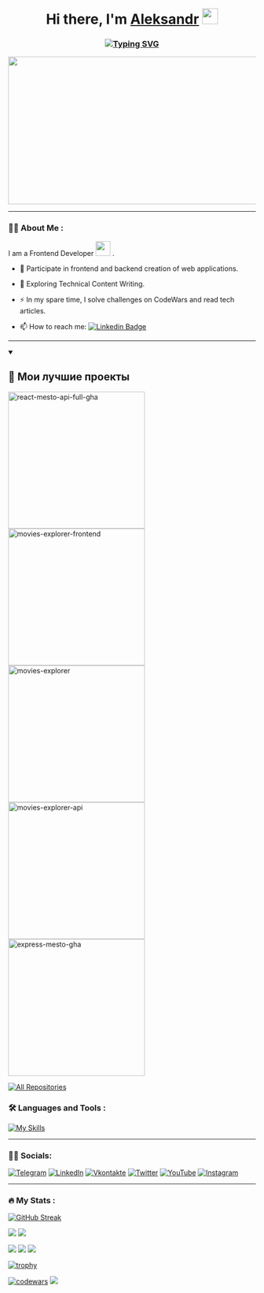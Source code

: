 <h1 align="center">Hi there, I'm <a href="https://github.com/aszelenkov" target="_blank">Aleksandr</a> 
<img src="https://github.com/blackcater/blackcater/raw/main/images/Hi.gif" height="32"/></h1>
<h3 align="center"><a href="https://git.io/typing-svg"><img src="https://readme-typing-svg.herokuapp.com?font=Fira+Code&pause=1000&width=480&lines=Frontend+developer,+creating+web+projects" alt="Typing SVG" /></a></h3>

<div align="center">
  <img src="https://media.giphy.com/media/v1.Y2lkPTc5MGI3NjExNmExYzE5ZGQwNzQ3M2Y2M2Q0NTEwYThjZTJlMDEyNmYxMjJkYTU4YiZlcD12MV9pbnRlcm5hbF9naWZzX2dpZklkJmN0PWc/d8KefZiJ2ae0VMAmsi/giphy.gif" width="600" height="300"/>
</div>

---

### :man_technologist: About Me :
I am a Frontend Developer <img src="https://media.giphy.com/media/WUlplcMpOCEmTGBtBW/giphy.gif" width="30"> .
- :telescope:  Participate in frontend and backend creation of web applications.

- :seedling: Exploring Technical Content Writing.

- :zap: In my spare time, I solve challenges on CodeWars and read tech articles.

- :mailbox: How to reach me: [![Linkedin Badge](https://img.shields.io/badge/-Aleksandr-blue?style=flat&logo=Linkedin&logoColor=white)](https://www.linkedin.com/in/aleksndr-zelenkov-b1bb43106/)

---

<details open>
  <summary><h2>📘 Мои лучшие проекты</h2></summary>

  <p align="left">
    <a href="https://github.com/aszelenkov/react-mesto-api-full-gha"><img width="278" src="https://aszelenkov-github-readme-stats.vercel.app/api/pin/?username=aszelenkov&repo=react-mesto-api-full-gha&theme=react&bg_color=1F222E&title_color=F85D7F&hide_border=true&icon_color=F8D866&show_icons=false" alt="react-mesto-api-full-gha"></a>
    <a href="https://github.com/aszelenkov/movies-explorer-frontend"><img width="278" src="SRC_FOR_YOUR_IMAGE" alt="movies-explorer-frontend"></a>
    <a href="https://github.com/aszelenkov/movies-explorer"><img width="278" src="SRC_FOR_YOUR_IMAGE" alt="movies-explorer"></a>
    <a href="https://github.com/aszelenkov/movies-explorer-api"><img width="278" src="SRC_FOR_YOUR_IMAGE" alt="movies-explorer-api"></a>
    <a href="https://github.com/aszelenkov/express-mesto-gha"><img width="278" src="SRC_FOR_YOUR_IMAGE" alt="express-mesto-gha"></a>
    <!-- Добавьте дополнительные ссылки на репозитории здесь -->
  </p>
</details>

  <a href="https://github.com/aszelenkov?tab=repositories&sort=stargazers"><img alt="All Repositories" title="All Repositories" src="https://custom-icon-badges.demolab.com/badge/-Click%20Here%20For%20All%20My%20Repos-1F222E?style=for-the-badge&logoColor=white&logo=repo"/></a>
</details>

### :hammer_and_wrench: Languages and Tools :

[![My Skills](https://skillicons.dev/icons?i=js,nodejs,react,redux,webpack,html,css,git,github,bash,codepen,figma,vscode,wordpress,raspberrypi)](https://skillicons.dev)

---

### 🤝🏻 Socials:

[![Telegram](https://img.shields.io/badge/-Telegram-090909?style=for-the-badge&logo=telegram&logoColor=27A0D9)](https://t.me/zel_as)
[![LinkedIn](https://img.shields.io/badge/-LinkedIn-090909?style=for-the-badge&logo=linkedin&logoColor=007BB6)](https://www.linkedin.com/in/aleksndr-zelenkov-b1bb43106/)
[![Vkontakte](https://img.shields.io/badge/-Vkontakte-090909?style=for-the-badge&logo=Vk&logoColor=4F7DB3)](https://vk.com/zelenkov_as)
[![Twitter](https://img.shields.io/badge/-Twitter-090909?style=for-the-badge&logo=Twitter&logoColor=1C9DEB)](https://twitter.com/#)
[![YouTube](https://img.shields.io/badge/-YouTube-090909?style=for-the-badge&logo=YouTube&logoColor=FF0000)](https://www.youtube.com/#)
[![Instagram](https://img.shields.io/badge/-Instagram-090909?style=for-the-badge&logo=instagram&logoColor=B4068E)](https://www.instagram.com/#)

---

### :fire: My Stats :


[![GitHub Streak](https://streak-stats.demolab.com?user=aszelenkov&theme=dark&hide_border=true&locale=ru)](https://git.io/streak-stats) 


![](https://github-profile-summary-cards.vercel.app/api/cards/most-commit-language?username=aszelenkov&theme=apprentice) ![](https://github-profile-summary-cards.vercel.app/api/cards/repos-per-language?username=aszelenkov&theme=apprentice)

![](https://github-profile-summary-cards.vercel.app/api/cards/stats?username=aszelenkov&theme=apprentice) ![](https://github-profile-summary-cards.vercel.app/api/cards/productive-time?username=aszelenkov&theme=apprentice)
![](https://github-profile-summary-cards.vercel.app/api/cards/profile-details?username=aszelenkov&theme=apprentice)

[![trophy](https://github-profile-trophy.vercel.app/?username=aszelenkov&theme=onestar)](https://github.com/ryo-ma/github-profile-trophy)

[![codewars](https://www.codewars.com/users/aszelenkov/badges/small)](https://www.codewars.com/users/aszelenkov) ![](https://komarev.com/ghpvc/?username=aszelenkov)



